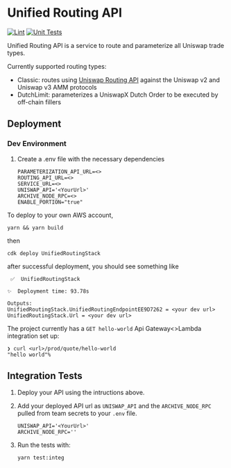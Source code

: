 # Unified Routing API

[![Lint](https://github.com/Uniswap/unified-routing-api/actions/workflows/lint.yml/badge.svg)](https://github.com/Uniswap/unified-routing-api/actions/workflows/lint.yml)
[![Unit Tests](https://github.com/Uniswap/unified-routing-api/actions/workflows/test.yml/badge.svg)](https://github.com/Uniswap/unified-routing-api/actions/workflows/test.yml)

Unified Routing API is a service to route and parameterize all Uniswap trade types.

Currently supported routing types:
- Classic: routes using [Uniswap Routing API](https://github.com/uniswap/routing-api) against the Uniswap v2 and Uniswap v3 AMM protocols
- DutchLimit: parameterizes a UniswapX Dutch Order to be executed by off-chain fillers

## Deployment

### Dev Environment

1. Create a .env file with the necessary dependencies

   ```
   PARAMETERIZATION_API_URL=<>
   ROUTING_API_URL=<>
   SERVICE_URL=<>
   UNISWAP_API='<YourUrl>'
   ARCHIVE_NODE_RPC=<>
   ENABLE_PORTION="true"
   ```

To deploy to your own AWS account,

```
yarn && yarn build
```

then

```
cdk deploy UnifiedRoutingStack
```

after successful deployment, you should see something like

```
 ✅  UnifiedRoutingStack

✨  Deployment time: 93.78s

Outputs:
UnifiedRoutingStack.UnifiedRoutingEndpointEE9D7262 = <your dev url>
UnifiedRoutingStack.Url = <your dev url>
```

The project currently has a `GET hello-world` Api Gateway<>Lambda integration set up:

```
❯ curl <url>/prod/quote/hello-world
"hello world"%
```

## Integration Tests

1. Deploy your API using the intructions above.

2. Add your deployed API url as `UNISWAP_API` and the `ARCHIVE_NODE_RPC` pulled from team secrets to your `.env` file.

   ```
   UNISWAP_API='<YourUrl>'
   ARCHIVE_NODE_RPC=''
   ```

3. Run the tests with:
   ```
   yarn test:integ
   ```
